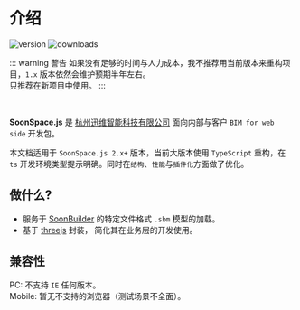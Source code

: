 # 介绍

<Docs-Update />

![version](https://img.shields.io/npm/v/soonspacejs)
![downloads](https://img.shields.io/npm/dm/soonspacejs)

::: warning 警告
如果没有足够的时间与人力成本，我不推荐用当前版本来重构项目，`1.x` 版本依然会维护预期半年左右。
<br>
只推荐在新项目中使用。
:::

<br>

**SoonSpace.js** 是 [杭州迅维智能科技有限公司](http://www.xwbuilders.com) 面向内部与客户 `BIM for web side` 开发包。

本文档适用于 `SoonSpace.js 2.x+` 版本，当前大版本使用 `TypeScript` 重构，在 `ts` 开发环境类型提示明确。同时在`结构`、`性能`与`插件化`方面做了优化。

## 做什么?
- 服务于 [SoonBuilder](http://www.xwbuilders.com/?page_id=1101&lang=zh) 的特定文件格式 `.sbm` 模型的加载。
- 基于 [threejs](https://threejs.org/) 封装， 简化其在业务层的开发使用。

## 兼容性
PC: 不支持 `IE` 任何版本。
<br>
Mobile: 暂无不支持的浏览器（测试场景不全面）。
